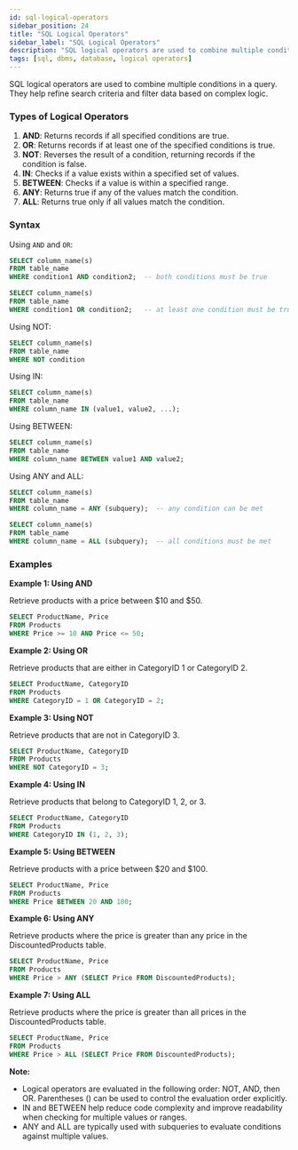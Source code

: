 ```yaml
---
id: sql-logical-operators
sidebar_position: 24
title: "SQL Logical Operators"
sidebar_label: "SQL Logical Operators"
description: "SQL logical operators are used to combine multiple conditions in a query."
tags: [sql, dbms, database, logical operators]
---
```


SQL logical operators are used to combine multiple conditions in a query. They help refine search criteria and filter data based on complex logic.

### Types of Logical Operators

1. **AND**: Returns records if all specified conditions are true.
2. **OR**: Returns records if at least one of the specified conditions is true.
3. **NOT**: Reverses the result of a condition, returning records if the condition is false.
4. **IN**: Checks if a value exists within a specified set of values.
5. **BETWEEN**: Checks if a value is within a specified range.
6. **ANY**: Returns true if any of the values match the condition.
7. **ALL**: Returns true only if all values match the condition.

### Syntax

Using `AND` and `OR`:

```sql
SELECT column_name(s)
FROM table_name
WHERE condition1 AND condition2;  -- both conditions must be true

SELECT column_name(s)
FROM table_name
WHERE condition1 OR condition2;   -- at least one condition must be true
```

Using NOT:

```sql
SELECT column_name(s)
FROM table_name
WHERE NOT condition
```

Using IN:

```sql
SELECT column_name(s)
FROM table_name
WHERE column_name IN (value1, value2, ...);
```

Using BETWEEN:

```sql
SELECT column_name(s)
FROM table_name
WHERE column_name BETWEEN value1 AND value2;
```

Using ANY and ALL:

```sql
SELECT column_name(s)
FROM table_name
WHERE column_name = ANY (subquery);  -- any condition can be met

SELECT column_name(s)
FROM table_name
WHERE column_name = ALL (subquery);  -- all conditions must be met
```

### Examples

**Example 1: Using AND**

Retrieve products with a price between $10 and $50.

```sql
SELECT ProductName, Price
FROM Products
WHERE Price >= 10 AND Price <= 50;
```

**Example 2: Using OR**

Retrieve products that are either in CategoryID 1 or CategoryID 2.

```sql
SELECT ProductName, CategoryID
FROM Products
WHERE CategoryID = 1 OR CategoryID = 2;
```

**Example 3: Using NOT**

Retrieve products that are not in CategoryID 3.

```sql
SELECT ProductName, CategoryID
FROM Products
WHERE NOT CategoryID = 3;
```

**Example 4: Using IN**

Retrieve products that belong to CategoryID 1, 2, or 3.

```sql
SELECT ProductName, CategoryID
FROM Products
WHERE CategoryID IN (1, 2, 3);
```

**Example 5: Using BETWEEN**

Retrieve products with a price between $20 and $100.

```sql
SELECT ProductName, Price
FROM Products
WHERE Price BETWEEN 20 AND 100;
```

**Example 6: Using ANY**

Retrieve products where the price is greater than any price in the DiscountedProducts table.

```sql
SELECT ProductName, Price
FROM Products
WHERE Price > ANY (SELECT Price FROM DiscountedProducts);
```

**Example 7: Using ALL**

Retrieve products where the price is greater than all prices in the DiscountedProducts table.

```sql
SELECT ProductName, Price
FROM Products
WHERE Price > ALL (SELECT Price FROM DiscountedProducts);
```

**Note:**
* Logical operators are evaluated in the following order: NOT, AND, then OR. Parentheses () can be used to control the evaluation order explicitly.
* IN and BETWEEN help reduce code complexity and improve readability when checking for multiple values or ranges.
* ANY and ALL are typically used with subqueries to evaluate conditions against multiple values.

